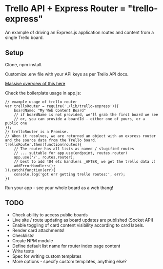 # Trello API + Express Router = "trello-express"

An example of driving an Express.js application routes and content from a single Trello board.

## Setup

Clone, npm install.

Customize .env file with your API keys as per Trello API docs.

[Massive overview of this here](https://trello.com/c/fD8ErOzA/26-getting-a-user-token-and-oauth-urls)

Check the boilerplate usage in app.js:

    // example usage of trello router
    var trelloRouter = require('./lib/trello-express')({
        boardName: "My Web Content Board"  
        // if boardName is not provided, we'll grab the first board we see
        // or, you can provide a boardId - either one of yours, or a public one
    });
    // trelloRouter is a Promise. 
    // When it resolves, we are returned an object with an express router and the source data from the Trello board.
    trelloRouter.then(function(routes){
        // The router has all lists as named / slugified routes
        // ... suitable for app.use(endpoint, routes.router)
        app.use('/', routes.router);
        // best to add 404 etc handlers _AFTER_ we get the trello data :)
        addErrorHandlers();
    }).catch(function(err){
        console.log('got err getting trello routes:', err);
    })

Run your app - see your whole board as a web thang!

## TODO

* Check ability to access public boards
* Live site / route updating as board updates are published (Socket API)
* Enable toggling of card content visibility according to card labels.
* Render card attachments!
* Checklists!
* Create NPM module
* Define default list name for router index page content
* Write tests
* Spec for writing custom templates
* More options - specify custom templates, anything else?

